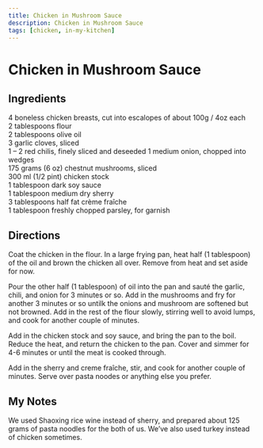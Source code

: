 ```yaml
---
title: Chicken in Mushroom Sauce
description: Chicken in Mushroom Sauce
tags: [chicken, in-my-kitchen]
---
```


# Chicken in Mushroom Sauce

## Ingredients
4 boneless chicken breasts, cut into escalopes of about 100g / 4oz each  
2 tablespoons flour  
2 tablespoons olive oil  
3 garlic cloves, sliced  
1 – 2 red chilis, finely sliced and deseeded
1 medium onion, chopped into wedges  
175 grams (6 oz) chestnut mushrooms, sliced  
300 ml (1/2 pint) chicken stock  
1 tablespoon dark soy sauce  
1 tablespoon medium dry sherry  
3 tablespoons half fat crème fraîche  
1 tablespoon freshly chopped parsley, for garnish

## Directions
Coat the chicken in the flour. In a large frying pan, heat half (1 tablespoon) of the oil and brown the chicken all over. Remove from heat and set aside for now.

Pour the other half (1 tablespoon) of oil into the pan and sauté the garlic, chili, and onion for 3 minutes or so. Add in the mushrooms and fry for another 3 minutes or so untilk the onions and mushroom are softened but not browned. Add in the rest of the flour slowly, stirring well to avoid lumps, and cook for another couple of minutes.

Add in the chicken stock and soy sauce, and bring the pan to the boil. Reduce the heat, and return the chicken to the pan. Cover and simmer for 4-6 minutes or until the meat is cooked through. 

Add in the sherry and creme fraîche, stir, and cook for another couple of minutes. Serve over pasta noodes or anything else you prefer.

## My Notes
We used Shaoxing rice wine instead of sherry, and prepared about 125 grams of pasta noodles for the both of us. We’ve also used turkey instead of chicken sometimes.